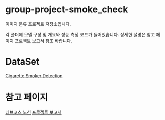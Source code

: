 # group-project-smoke_check

이미지 분류 프로젝트 저장소입니다.

각 폴더에 모델 구성 및 개요와 성능 측정 코드가 들어있습니다. 상세한 설명은 참고 페이지 프로젝트 보고서 참조 바랍니다.

# DataSet

[Cigarette Smoker Detection](https://universe.roboflow.com/takoyati/cigarette-vape-detection)

# 참고 페이지

[데브코스 노션](https://www.notion.so/prgrms/2-43e9d43075e04fafa2af1197553698ff)
[프로젝트 보고서](https://docs.google.com/document/d/1cJ7n_ZZVBTL-Jyv8ZrGq2RgAWCHNDA9AFkeHuBT6cd8/edit)
